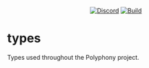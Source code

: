 <div align="center">
  
  [![Discord]][Discord-invite]
  [![Build][build-shield]][build-url]
  
</div>

# types
Types used throughout the Polyphony project.

[Discord]: https://dcbadge.vercel.app/api/server/m3FpcapGDD?style=flat
[Discord-invite]: https://discord.com/invite/m3FpcapGDD
[build-shield]: https://img.shields.io/github/actions/workflow/status/polyphony-chat/types/rust.yml?style=plastic
[build-url]: https://github.com/polyphony-chat/chorus/blob/main/.github/workflows/rust.yml
